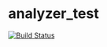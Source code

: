 # analyzer_test
[![Build Status](https://travis-ci.org/vbondarevsky/analyzer_test.svg?branch=develop)](https://travis-ci.org/vbondarevsky/analyzer_test)
